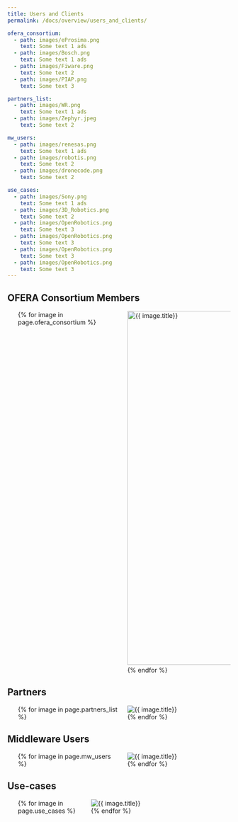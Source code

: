 ```yaml
---
title: Users and Clients
permalink: /docs/overview/users_and_clients/

ofera_consortium:
  - path: images/eProsima.png
    text: Some text 1 ads
  - path: images/Bosch.png
    text: Some text 1 ads
  - path: images/Fiware.png
    text: Some text 2
  - path: images/PIAP.png
    text: Some text 3

partners_list:
  - path: images/WR.png
    text: Some text 1 ads
  - path: images/Zephyr.jpeg
    text: Some text 2

mw_users:
  - path: images/renesas.png
    text: Some text 1 ads
  - path: images/robotis.png
    text: Some text 2
  - path: images/dronecode.png
    text: Some text 2

use_cases:
  - path: images/Sony.png
    text: Some text 1 ads
  - path: images/3D_Robotics.png
    text: Some text 2
  - path: images/OpenRobotics.png
    text: Some text 3
  - path: images/OpenRobotics.png
    text: Some text 3
  - path: images/OpenRobotics.png
    text: Some text 3
  - path: images/OpenRobotics.png
    text: Some text 3
---
```


<!-- CSS AND JS -->

<style type="text/css">
.modal {
  display: none; 
  position: absolute;
  z-index: 1; 
  left: 0;
  top: 0;
  overflow: auto; 
  background-color: rgb(0,0,0); 
  background-color: rgba(0,0,0,0.4);
}

.modal-content {
  background-color: #fefefe;
  margin: 15% auto; 
  padding: 20px;
  border: 1px solid #888;
  width: 50%; 
}

</style>

<script>
window.onload = () => {
    var modal_close = document.getElementById("myModal-close");
    var modal_content = document.getElementById("myModal-content");
    var modal = document.getElementById("myModal");

    open_modal = (txt) => {
        modal.style.display = "block";
        modal_content.innerHTML = txt
    }

    close_modal = () => {
        modal.style.display = "none";
    }

    window.onclick = (event) => {
        if (event.target == modal) {
            close_modal();
        }
    }
}

</script>


<div id="myModal" class="modal">
  <div class="modal-content">
    <span id="myModal-close" class="close" onclick="close_modal()">&times;</span>
    <p id="myModal-content"></p>
  </div>
</div>

<!-- CONTENT -->
<h2>OFERA Consortium Members</h2>
<ul class="photo-gallery" style="column-count: 2; list-style-type: none;">
  {% for image in page.ofera_consortium %}
    <li>
        <img src="{{ image.path }}" style="cursor:pointer;" alt="{{ image.title}}" height="800" onclick="open_modal('{{ image.text }}')"/>
    </li>
  {% endfor %}
</ul>


<h2>Partners</h2>
<ul class="photo-gallery" style="column-count: 2; list-style-type: none;">
  {% for image in page.partners_list %}
    <li>
        <img src="{{ image.path }}" style="cursor:pointer;" alt="{{ image.title}}" onclick="open_modal('{{ image.text }}')"/>
    </li>
  {% endfor %}
</ul>

<h2>Middleware Users</h2>
<ul class="photo-gallery" style="column-count: 2; list-style-type: none;">
  {% for image in page.mw_users %}
    <li>
        <img src="{{ image.path }}" style="cursor:pointer;" alt="{{ image.title}}" onclick="open_modal('{{ image.text }}')"/>
    </li>
  {% endfor %}
</ul>


<h2>Use-cases</h2>
<ul class="photo-gallery" style="column-count: 3; list-style-type: none;">
  {% for image in page.use_cases %}
    <li>
        <img src="{{ image.path }}" style="cursor:pointer;" alt="{{ image.title}}" onclick="open_modal('{{ image.text }}')"/>
    </li>
  {% endfor %}
</ul>
